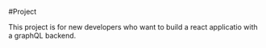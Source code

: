 #Project

This project is for new developers who want to build a react applicatio with a graphQL backend.
